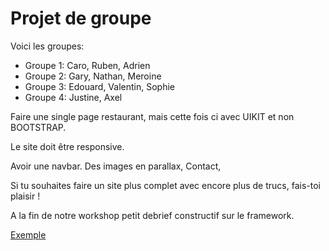 # Projet de groupe

Voici les groupes:

- Groupe 1: Caro, Ruben, Adrien
- Groupe 2: Gary, Nathan, Meroine
- Groupe 3: Edouard, Valentin, Sophie
- Groupe 4: Justine, Axel

Faire une single page restaurant, mais cette fois ci avec UIKIT et non BOOTSTRAP.

Le site doit être responsive.

Avoir une navbar.
Des images en parallax,
Contact,

Si tu souhaites faire un site plus complet avec encore plus de trucs, fais-toi plaisir !

A la fin de notre workshop petit debrief constructif sur le framework.

[Exemple](https://bailleuxthomas.github.io/WorkShopUikit/Projet/)
